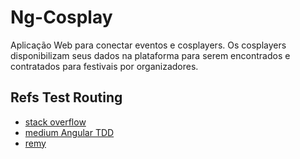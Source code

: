 # Ng-Cosplay

Aplicação Web para conectar eventos e cosplayers. Os cosplayers disponibilizam seus dados na plataforma para serem encontrados e contratados para festivais por organizadores.


## Refs Test Routing

- [stack overflow](https://stackoverflow.com/questions/39577920/angular-2-unit-testing-components-with-routerlink)
- [medium Angular TDD](https://medium.com/@douglascaina/angular-tdd-how-to-test-routerlink-or-url-change-494f18208443)
- [remy](https://remypenchenat.blogspot.com/2018/02/angular-testing-routerlink.html)
